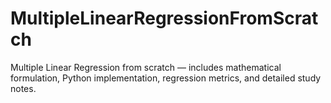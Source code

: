 # MultipleLinearRegressionFromScratch
Multiple Linear Regression from scratch — includes mathematical formulation, Python implementation, regression metrics, and detailed study notes.
